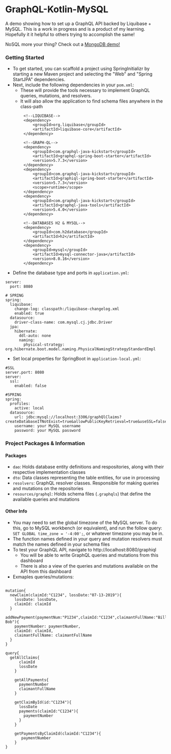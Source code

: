 # GraphQL-Kotlin-MySQL
A demo showing how to set up a GraphQL API backed by Liquibase + MySQL. This is a work in progress and is a product of my learning. Hopefully it it helpful to others trying to accomplish the same!

NoSQL more your thing? Check out a [MongoDB demo!](https://github.com/mikebly/graphql-kotlin-mongo)

### Getting Started
- To get started, you can scaffold a project using SpringInitializr by starting a new Maven
 project and selecting the "Web" and "Spring StartJPA" dependencies.
- Next, include the following dependencies in your `pom.xml`:
    - These will provide the tools necessary to implement GraphQL queries, mutations, and resolvers.
    - It will also allow the application to find schema files anywhere in the class-path
```
        <!--LIQUIBASE-->
        <dependency>
            <groupId>org.liquibase</groupId>
            <artifactId>liquibase-core</artifactId>
        </dependency>

        <!--GRAPH-QL-->
        <dependency>
            <groupId>com.graphql-java-kickstart</groupId>
            <artifactId>graphql-spring-boot-starter</artifactId>
            <version>5.7.3</version>
        </dependency>
        <dependency>
            <groupId>com.graphql-java-kickstart</groupId>
            <artifactId>graphiql-spring-boot-starter</artifactId>
            <version>5.7.3</version>
            <scope>runtime</scope>
        </dependency>
        <dependency>
            <groupId>com.graphql-java-kickstart</groupId>
            <artifactId>graphql-java-tools</artifactId>
            <version>5.4.0</version>
        </dependency>

        <!--DATABASES H2 & MYSQL-->
        <dependency>
            <groupId>com.h2database</groupId>
            <artifactId>h2</artifactId>
        </dependency>
        <dependency>
            <groupId>mysql</groupId>
            <artifactId>mysql-connector-java</artifactId>
            <version>8.0.16</version>
        </dependency>
```
- Define the database type and ports in `application.yml`:
```
server:
  port: 8080

# SPRING
spring:
  liquibase:
    change-log: classpath:/liquibase-changelog.xml
    enabled: true
  datasource:
    driver-class-name: com.mysql.cj.jdbc.Driver
  jpa:
    hibernate:
      ddl-auto: none
      naming:
        physical-strategy: org.hibernate.boot.model.naming.PhysicalNamingStrategyStandardImpl
```
- Set local properties for SpringBoot in `application-local.yml`:
```
#SSL
server.port: 8080
server:
  ssl:
    enabled: false

#SPRING
spring:
  profiles:
    active: local
  datasource:
    url: jdbc:mysql://localhost:3306/graphQlClaims?createDatabaseIfNotExist=true&allowPublicKeyRetrieval=true&useSSL=false&serverTimezone=UTC
    username: your MySQL username
    password: your MySQL password
```
### Project Packages & Information
#### Packages
- `dao`: Holds database entity definitions and respositories, along with their respective implementation classes
- `dto`: Data classes representing the table entities, for use in processing
- `resolvers`: GraphQL resolver classes. Responsible for making queries and mutations
on the repositories
- `resources/graphql`: Holds schema files (`.graphqls`) that define the available queries and mutations
#### Other Info
- You may need to set the global timezone of the MySQL server. To do this, go to MySQL workbench (or equivalent), and run the follow query: `SET GLOBAL time_zone = '-4:00';`, or whatever timezone you may be in.
- The function names defined in your query and mutation resolvers must match the names defined in your 
schema files 
- To test your GraphQL API, navigate to http://localhost:8080/graphiql
    - You will be able to write GraphQL queries and mutations from this dashboard
    - There is also a view of the queries and mutations available on the API from this dashboard
- Exmaples queries/mutations:
```

mutation{
  newClaim(claimId:"C1234", lossDate:"07-13-2019"){
    lossDate: lossDate,
    claimId: claimId
  }  
  addNewPayment(paymentNum:"P1234",claimId:"C1234",claimantFullName:"Billy Bob"){
    paymentNumber: paymentNumber,
    claimId: claimId,
    claimantFullName: claimantFullName
  }
}
  
query{
  getAllClaims{
      claimId
      lossDate
    }
    
    getAllPayments{
      paymentNumber
      claimantFullName
    }
    
    getClaimById(id:"C1234"){
      lossDate
      payments(claimId:"C1234"){
        paymentNumber
      }
    }

    getPaymentsByClaimId(claimId:"C1234"){
       paymentNumber
    }
}
  
```
